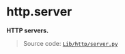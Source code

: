 # http.server

**HTTP servers.**

> Source code: [`Lib/http/server.py`](https://github.com/python/cpython/tree/3.11/Lib/http/server.py)